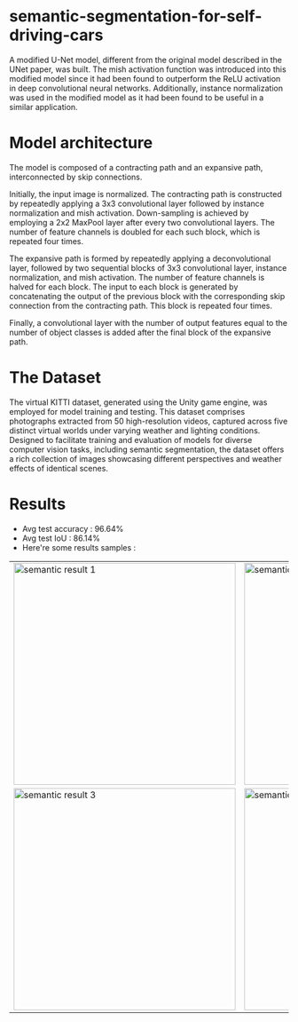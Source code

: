 # semantic-segmentation-for-self-driving-cars
A modified U-Net model, different from the original model described in the UNet paper, was built. The mish activation function was introduced into this modified model since it had been found to outperform the ReLU activation in deep convolutional neural networks. Additionally, instance normalization was used in the modified model as it had been found to be useful in a similar application.
# Model architecture

The model is composed of a contracting path and an expansive path, interconnected by skip connections.

Initially, the input image is normalized. The contracting path is constructed by repeatedly applying a 3x3 convolutional layer followed by instance normalization and mish activation. Down-sampling is achieved by employing a 2x2 MaxPool layer after every two convolutional layers. The number of feature channels is doubled for each such block, which is repeated four times.

The expansive path is formed by repeatedly applying a deconvolutional layer, followed by two sequential blocks of 3x3 convolutional layer, instance normalization, and mish activation. The number of feature channels is halved for each block. The input to each block is generated by concatenating the output of the previous block with the corresponding skip connection from the contracting path. This block is repeated four times.

Finally, a convolutional layer with the number of output features equal to the number of object classes is added after the final block of the expansive path.

# The Dataset

The virtual KITTI dataset, generated using the Unity game engine, was employed for model training and testing. This dataset comprises photographs extracted from 50 high-resolution videos, captured across five distinct virtual worlds under varying weather and lighting conditions. Designed to facilitate training and evaluation of models for diverse computer vision tasks, including semantic segmentation, the dataset offers a rich collection of images showcasing different perspectives and weather effects of identical scenes.

# Results
- Avg test accuracy : 96.64%
- Avg test IoU : 86.14%
- Here're some results samples :
<table>
  <tr>
    <td><img src="https://github.com/user-attachments/assets/96c6dd82-8fdd-4224-8197-25bfa407ad55" alt="semantic result 1" width="400"/></td>
    <td><img src="https://github.com/user-attachments/assets/dfc5849d-f6ef-43c2-b6f7-497190a356a4" alt="semantic result 2" width="400"/></td>
  </tr>
  <tr>
    <td><img src="https://github.com/user-attachments/assets/7a6399bc-2829-457d-9d48-a09b452d06f9" alt="semantic result 3" width="400"/></td>
    <td><img src="https://github.com/user-attachments/assets/53c0e89d-c6fe-4732-968b-f6b099e2b5f2" alt="semantic results 4" width="400"/></td>
  </tr>
</table>

